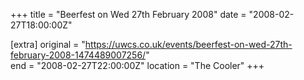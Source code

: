 +++
title = "Beerfest on Wed 27th February 2008"
date = "2008-02-27T18:00:00Z"

[extra]
original = "https://uwcs.co.uk/events/beerfest-on-wed-27th-february-2008-1474489007256/"    
end = "2008-02-27T22:00:00Z"
location = "The Cooler"
+++



